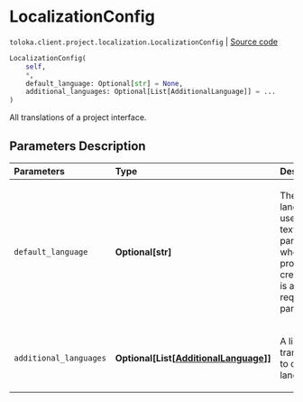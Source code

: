 # LocalizationConfig
`toloka.client.project.localization.LocalizationConfig` | [Source code](https://github.com/Toloka/toloka-kit/blob/v1.2.1/src/client/project/localization.py#L47)

```python
LocalizationConfig(
    self,
    *,
    default_language: Optional[str] = None,
    additional_languages: Optional[List[AdditionalLanguage]] = ...
)
```

All translations of a project interface.

## Parameters Description

| Parameters | Type | Description |
| :----------| :----| :-----------|
`default_language`|**Optional\[str\]**|<p>The main language used for text parameters when the project was created. It is a required parameter.</p>
`additional_languages`|**Optional\[List\[[AdditionalLanguage](toloka.client.project.localization.AdditionalLanguage.md)\]\]**|<p>A list of translations to other languages.</p>
